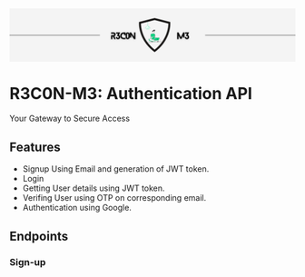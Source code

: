 <!-- <img aling="center" src="https://imgur.com/AO4B9WL.png" /> -->
<img align="center" src="./Logo/Recon-me-poster.png"/>

# R3C0N-M3: Authentication API 
Your Gateway to Secure Access


## Features
- Signup Using Email and generation of JWT token.
- Login
- Getting User details using JWT token.
- Verifing User using OTP on corresponding email.
- Authentication using Google.

## Endpoints

### Sign-up

### 

